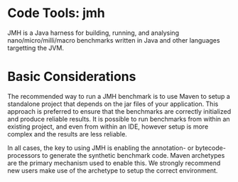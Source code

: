 # Code Tools: jmh
JMH is a Java harness for building, running, and analysing nano/micro/milli/macro benchmarks written in Java and other languages targetting the JVM.

# Basic Considerations
The recommended way to run a JMH benchmark is to use Maven to setup a standalone project that depends on the jar files of your application. This approach is preferred to ensure that the benchmarks are correctly initialized and produce reliable results. It is possible to run benchmarks from within an existing project, and even from within an IDE, however setup is more complex and the results are less reliable.

In all cases, the key to using JMH is enabling the annotation- or bytecode-processors to generate the synthetic benchmark code. Maven archetypes are the primary mechanism used to enable this. We strongly recommend new users make use of the archetype to setup the correct environment.

